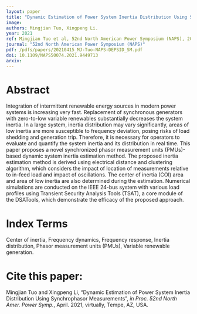 ```yaml
---
layout: paper
title: "Dynamic Estimation of Power System Inertia Distribution Using Synchrophasor Measurements"
image: 
authors: Mingjian Tuo, Xingpeng Li.
year: 2021
ref: Mingjian Tuo et al, 52nd North American Power Symposium (NAPS), 2021. 
journal: "52nd North American Power Symposium (NAPS)"
pdf: /pdfs/papers/20210415_MJ-Tuo-NAPS-DEPSID_SM.pdf
doi: 10.1109/NAPS50074.2021.9449713
arxiv: 
---
```


# Abstract
Integration of intermittent renewable energy sources in modern power systems is increasing very fast. Replacement of synchronous generators with zero-to-low variable renewables substantially decreases the system inertia. In a large system, inertia distribution may vary significantly, areas of low inertia are more susceptible to frequency deviation, posing risks of load shedding and generation trip. Therefore, it is necessary for operators to evaluate and quantify the system inertia and its distribution in real time. This paper proposes a novel synchronized phasor measurement units (PMUs)-based dynamic system inertia estimation method. The proposed inertia estimation method is derived using electrical distance and clustering algorithm, which considers the impact of location of measurements relative to in-feed load and impact of oscillations. The center of inertia (COI) area and area of low inertia are also determined during the estimation. Numerical simulations are conducted on the IEEE 24-bus system with various load profiles using Transient Security Analysis Tools (TSAT), a core module of the DSATools, which demonstrate the efficacy of the proposed approach.

# Index Terms
Center of inertia, Frequency dynamics, Frequency response, Inertia distribution, Phasor measurement units (PMUs), Variable renewable generation.

# Cite this paper:
Mingjian Tuo and Xingpeng Li, “Dynamic Estimation of Power System Inertia Distribution Using Synchrophasor Measurements”, *in Proc. 52nd North Amer. Power Symp.*, April. 2021, virtually, Tempe, AZ, USA.